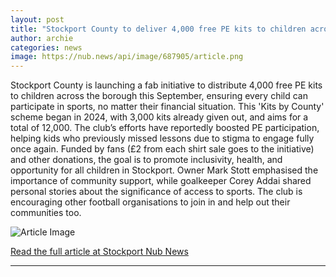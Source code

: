 ```yaml
---
layout: post
title: "Stockport County to deliver 4,000 free PE kits to children across Stockport"
author: archie
categories: news
image: https://nub.news/api/image/687905/article.png
---
```

Stockport County is launching a fab initiative to distribute 4,000 free PE kits to children across the borough this September, ensuring every child can participate in sports, no matter their financial situation. This 'Kits by County' scheme began in 2024, with 3,000 kits already given out, and aims for a total of 12,000. The club’s efforts have reportedly boosted PE participation, helping kids who previously missed lessons due to stigma to engage fully once again. Funded by fans (£2 from each shirt sale goes to the initiative) and other donations, the goal is to promote inclusivity, health, and opportunity for all children in Stockport. Owner Mark Stott emphasised the importance of community support, while goalkeeper Corey Addai shared personal stories about the significance of access to sports. The club is encouraging other football organisations to join in and help out their communities too.

![Article Image](https://nub.news/api/image/687905/article.png)

[Read the full article at Stockport Nub News](https://stockport.nub.news/news/local-news/stockport-county-to-deliver-4000-free-pe-kits-to-children-across-stockport-270734)

---
